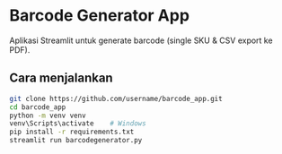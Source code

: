 # Barcode Generator App

Aplikasi Streamlit untuk generate barcode (single SKU & CSV export ke PDF).

## Cara menjalankan
```bash
git clone https://github.com/username/barcode_app.git
cd barcode_app
python -m venv venv
venv\Scripts\activate    # Windows
pip install -r requirements.txt
streamlit run barcodegenerator.py
